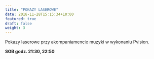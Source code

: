 ```yaml
---
title: "POKAZY LASEROWE"
date: 2018-11-28T15:15:34+10:00
featured: true
draft: false
weight: 3
---
```


Pokazy laserowe przy akompaniamencie muzyki w wykonaniu Pvision.

**SOB godz. 21:30, 22:50**
